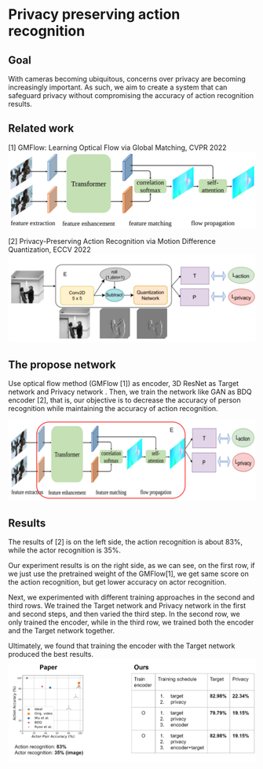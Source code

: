 # Privacy preserving action recognition

## Goal
With cameras becoming ubiquitous, concerns over privacy are becoming increasingly important. As such, we aim to create a system that can safeguard privacy without compromising the accuracy of action recognition results.

## Related work

[1] GMFlow: Learning Optical Flow via Global Matching, CVPR 2022
![](https://github.com/0616039/opticalflow_with_action_recognition/blob/main/GMFlow.png)

[2] Privacy-Preserving Action Recognition via Motion Difference Quantization, ECCV 2022
![](https://github.com/0616039/opticalflow_with_action_recognition/blob/main/BDQ.png)

## The propose network

Use optical flow method (GMFlow [1]) as encoder, 3D ResNet as Target network and Privacy network . Then, we train the network like GAN as BDQ encoder [2], that is, our objective is to decrease the accuracy of person recognition while maintaining the accuracy of action recognition. 


![](https://github.com/0616039/opticalflow_with_action_recognition/blob/main/MyNetwork.png)

## Results
The results of [2] is on the left side, the action recognition is about 83%, while the actor recognition is 35%.

Our experiment results is on the right side, as we can see, on the first row, if we just use the pretrained weight of the GMFlow[1], we get same score on the action recognition, but get lower accuracy on actor recognition.

Next, we experimented with different training approaches in the second and third rows. We trained the Target network and Privacy network in the first and second steps, and then varied the third step. In the second row, we only trained the encoder, while in the third row, we trained both the encoder and the Target network together.

Ultimately, we found that training the encoder with the Target network produced the best results.
![](https://github.com/0616039/opticalflow_with_action_recognition/blob/main/result.png)
